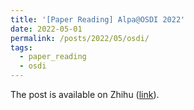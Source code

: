 ```yaml
---
title: '[Paper Reading] Alpa@OSDI 2022'
date: 2022-05-01
permalink: /posts/2022/05/osdi/
tags:
  - paper_reading
  - osdi
---
```


The post is available on Zhihu ([link](https://zhuanlan.zhihu.com/p/521211578)).